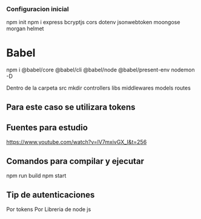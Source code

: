 ### Configuracion inicial
npm init
npm i express bcryptjs cors dotenv jsonwebtoken moongose morgan  helmet 
# Babel
npm i @babel/core @babel/cli @babel/node @babel/present-env  nodemon -D

Dentro de la carpeta src
mkdir controllers libs middlewares models routes


## Para este caso se utilizara tokens

## Fuentes para estudio
https://www.youtube.com/watch?v=lV7mxivGX_I&t=256


## Comandos para compilar y ejecutar
npm run build
npm start

## Tip de autenticaciones
Por tokens
Por Libreria de node js